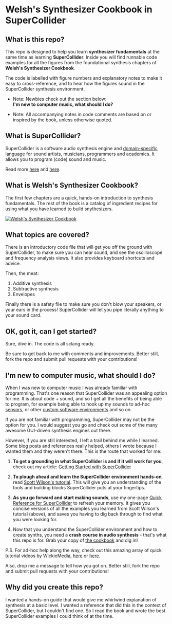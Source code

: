 # Welsh's Synthesizer Cookbook in SuperCollider

## What is this repo?

This repo is designed to help you learn **synthesizer fundamentals** at the same time as learning **SuperCollider**. Inside you will find runnable code examples for all the figures from the foundational synthesis chapters of **Welsh's Synthesizer Cookbook**.

The code is labelled with figure numbers and explanatory notes to make it easy to cross-reference, and to hear how the figures sound in the SuperCollider synthesis environment.

- Note: Newbies check out the section below:  
**I'm new to computer music, what should I do?**

- Note: All accompanying notes in code comments are based on or inspired by the book, unless otherwise quoted.

## What is SuperCollider?

SuperCollider is a software audio synthesis engine and [domain-specific language](http://en.wikipedia.org/wiki/Domain-specific_language) for sound artists, musicians, programmers and academics. It allows you to program (code) sound and music.

Read more [here](http://jahya.net/blog/?2012-05-getting-started-with-supercollider) and [here](http://en.wikipedia.org/wiki/SuperCollider).

## What is Welsh's Synthesizer Cookbook?

The first few chapters are a quick, hands-on introduction to synthesis fundamentals. The rest of the book is a catalog of ingredient recipes for using what you have learned to build snythesizers.

[ ![Welsh's Synthesizer Cookbook](http://3.bp.blogspot.com/-Kllf8JcKhcM/UpLsxkKci6I/AAAAAAAAC64/oFjvvJr74is/s400/cookbook.jpg) ](http://www.amazon.com/Welshs-Synthesizer-Cookbook-Programming-Universal/dp/B000ERHA4S)

## What topics are covered?

There is an introductory code file that will get you off the ground with SuperCollider, to make sure you can hear sound, and see the oscilloscope and frequency analysis views. It also provides keyboard shortcuts and advice.

Then, the meat:

1. Additive synthesis
2. Subtractive synthesis
3. Envelopes

Finally there is a safety file to make sure you don't blow your speakers, or your ears in the process! SuperCollider will let you pipe literally anything to your sound card.

## OK, got it, can I get started?

Sure, dive in. The code is all sclang ready.

Be sure to get back to me with comments and improvements. Better still, fork the repo and submit pull requests with your contributions!

## I'm new to computer music, what should I do?

When I was new to computer music I was already familiar with programming. That's one reason that SuperCollider was an appealing option for me. It is about code + sound, and so I get all the benefits of being able to program, for example being able to hook up my sounds to ad-hoc [sensors](https://www.adafruit.com/), or other [custom software environments](http://www.openframeworks.cc/) and so on.

If you are not familiar with programming, SuperCollider may not be the option for you. I would suggest you go and check out some of the many awesome GUI-driven synthesis engines out there.

However, if you are still interested, I left a trail behind me while I learned. Some blog posts and references really helped, others I wrote because I wanted them and they weren't there. This is the route that worked for me:

1. **To get a grounding in what SuperCollider is and if it will work for you**, check out my article: [Getting Started with SuperCollider](http://jahya.net/blog/?2012-05-getting-started-with-supercollider)

2. **To plough ahead and learn the SuperCollider environment hands-on**, read [Scott Wilson's tutorial](http://supercollider.svn.sourceforge.net/viewvc/supercollider/trunk/common/build/Help/Tutorials/Getting-Started/Getting%20Started%20With%20SC.html). This will give you an understanding of the tools and building blocks SuperCollider puts at your fingertips.

3. **As you go forward and start making sounds**, use my one-page [Quick Reference for SuperCollider](http://jahya.net/blog/?2012-06-quickref-for-supercollider) to refresh your memory. It gives you concise versions of all the examples you learned from Scott Wilson's tutorial (above), and saves you having to dig back through to find what you were looking for.

4. Now that you understand the SuperCollider environment and how to create synths, you need a **crash course in audio synthesis** - that's what this repo is for. Grab your copy of [the cookbook](http://www.amazon.com/Welshs-Synthesizer-Cookbook-Programming-Universal/dp/B000ERHA4S) and dig in!

P.S. For ad-hoc help along the way, check out this amazing array of quick tutorial videos by WickieMedia, [here](http://www.youtube.com/user/wickiemedia) or [here](http://www.wickiemedia.net/audio-tutorials.html).

Also, drop me a message to tell how you got on. Better still, fork the repo and submit pull requests with your contributions!

## Why did you create this repo?

I wanted a hands-on guide that would give me whirlwind explanation of synthesis at a basic level. I wanted a reference that did this in the context of SuperCollider, but I couldn't find one. So I read the book and wrote the best SuperCollider examples I could think of at the time.